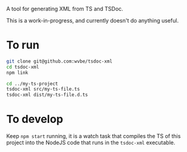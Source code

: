 A tool for generating XML from TS and TSDoc.

This is a work-in-progress, and currently doesn't do anything useful.

# To run

```sh
git clone git@github.com:wvbe/tsdoc-xml
cd tsdoc-xml
npm link
```

```sh
cd ../my-ts-project
tsdoc-xml src/my-ts-file.ts
tsdoc-xml dist/my-ts-file.d.ts
```

# To develop

Keep `npm start` running, it is a watch task that compiles the TS of this project into the NodeJS code that runs in the
`tsdoc-xml` executable.
